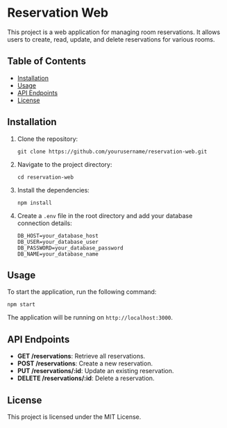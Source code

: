# Reservation Web

This project is a web application for managing room reservations. It allows users to create, read, update, and delete reservations for various rooms.

## Table of Contents

- [Installation](#installation)
- [Usage](#usage)
- [API Endpoints](#api-endpoints)
- [License](#license)

## Installation

1. Clone the repository:
   ```
   git clone https://github.com/yourusername/reservation-web.git
   ```

2. Navigate to the project directory:
   ```
   cd reservation-web
   ```

3. Install the dependencies:
   ```
   npm install
   ```

4. Create a `.env` file in the root directory and add your database connection details:
   ```
   DB_HOST=your_database_host
   DB_USER=your_database_user
   DB_PASSWORD=your_database_password
   DB_NAME=your_database_name
   ```

## Usage

To start the application, run the following command:
```
npm start
```

The application will be running on `http://localhost:3000`.

## API Endpoints

- **GET /reservations**: Retrieve all reservations.
- **POST /reservations**: Create a new reservation.
- **PUT /reservations/:id**: Update an existing reservation.
- **DELETE /reservations/:id**: Delete a reservation.

## License

This project is licensed under the MIT License.